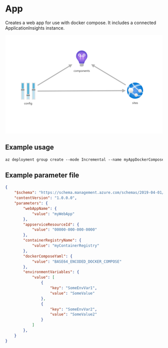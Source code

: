 # App

Creates a web app for use with docker compose. It includes a connected ApplicationInsights instance.

![Resource view](overview.png)


## Example usage

``` ps
az deployment group create --mode Incremental --name myAppDockerComposeDeployment --resource-group myResourceGroup --template-uri "https://raw.githubusercontent.com/equinor/ioc-shared-infrastructure/master/resources/resourceAppDockerCompose/azuredeploy.jsonc"
```

## Example parameter file

``` json
{
    "$schema": "https://schema.management.azure.com/schemas/2019-04-01/deploymentParameters.json#",
    "contentVersion": "1.0.0.0",
    "parameters": {
        "webAppName": {
            "value": "myWebApp"
        },
        "appserviceResourceId": {
            "value": "00000-000-000-0000"
        },
        "containerRegistryName": {
            "value": "myContainerRegistry"
        },
        "dockerComposeYaml": {
            "value": "BASE64_ENCODED_DOCKER_COMPOSE"
        },
        "environmentVariables": {
            "value": [
                {
                    "key": "SomeEnvVar1",
                    "value": "SomeValue"
                },
                {
                    "key": "SomeEnvVar2",
                    "value": "SomeValue2"
                }
            ]
        },
    }
}
```
